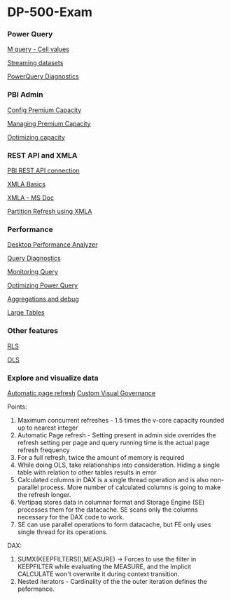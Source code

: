 # DP-500-Exam

### Power Query
[M query - Cell values](https://blog.crossjoin.co.uk/2015/09/15/referencing-individual-cell-values-from-tables-in-power-query/)

[Streaming datasets](https://blog.crossjoin.co.uk/category/power-query/page/15/)

[PowerQuery Diagnostics](https://docs.microsoft.com/en-us/power-query/recordingquerydiagnostics)

### PBI Admin
[Config Premium Capacity](https://docs.microsoft.com/en-us/power-bi/enterprise/service-admin-premium-manage)

[Managing Premium Capacity](https://docs.microsoft.com/en-us/power-bi/enterprise/service-admin-premium-manage)

[Optimizing capacity](https://docs.microsoft.com/en-us/power-bi/enterprise/service-premium-capacity-optimize)

### REST API and XMLA
[PBI REST API connection](https://www.sqlshack.com/how-to-access-power-bi-rest-apis-programmatically/)

[XMLA Basics](https://radacad.com/what-is-the-xmla-endpoint-for-power-bi-and-why-should-i-care)

[XMLA - MS Doc](https://docs.microsoft.com/en-us/power-bi/enterprise/service-premium-connect-tools)

[Partition Refresh using XMLA](https://sqlserverbi.blog/2021/12/27/hybrid-tables-incremental-refresh-and-table-partitioning-in-power-bi/)

### Performance
[Desktop Performance Analyzer](https://docs.microsoft.com/en-us/power-bi/create-reports/desktop-performance-analyzer)

[Query Diagnostics](https://blog.crossjoin.co.uk/2020/05/21/monitoring-power-query-memory-usage-with-query-diagnostics-in-power-bi/)

[Monitoring Query](https://www.jamesserra.com/archive/2020/05/monitoring-power-bi/)

[Optimizing Power Query](https://blog.crossjoin.co.uk/2020/05/31/optimising-the-performance-of-power-query-merges-in-power-bi-part-1/)

[Aggregations and debug](https://www.antmanbi.com/post/getting-started-with-aggregations-in-power-bi-part-1)

[Large Tables](https://sqlserverbi.blog/2021/06/01/doing-power-bi-the-right-way-10-designing-and-managing-large-datasets/)

### Other features
[RLS](https://www.antmanbi.com/post/create-static-row-level-security-in-power-bi)

[OLS](https://youtu.be/8s3MByrZJgg)

### Explore and visualize data
[Automatic page refresh](https://docs.microsoft.com/en-us/power-bi/create-reports/desktop-automatic-page-refresh)
[Custom Visual Governance](https://powerbi.microsoft.com/en-us/blog/how-to-govern-power-bi-visuals-inside-your-organization/)

Points:
1. Maximum concurrent refreshes - 1.5 times the v-core capacity rounded up to nearest integer
2. Automatic Page refresh - Setting present in admin side overrides the refresh setting per page and query running time is the actual page refresh frequency
3. For a full refresh, twice the amount of memory is required
4. While doing OLS, take relationships into consideration. Hiding a single table with relation to other tables results in error
5. Calculated columns in DAX is a single thread operation and is also non-parallel process. More number of calculated columns is going to make the refresh longer.
6. Vertipaq stores data in columnar format and Storage Engine (SE) processes them for the datacache. SE scans only the columns necessary for the DAX code to work. 
7. SE can use parallel operations to form datacache, but FE only uses single thread for its operations. 

DAX:
1. SUMX(KEEPFILTERS(),MEASURE) -> Forces to use the filter in KEEPFILTER while evaluating the MEASURE, and the Implicit CALCULATE won't overwrite it during context transition.
2. Nested iterators - Cardinality of the the outer iteration defines the peformance. 
